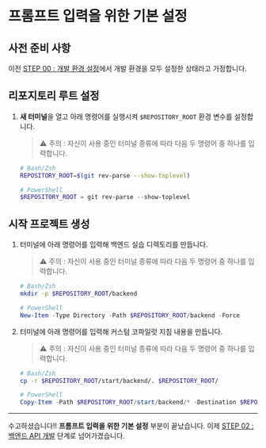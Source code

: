 # 프롬프트 입력을 위한 기본 설정

## 사전 준비 사항

이전 [STEP 00 : 개발 환경 설정](../README.md)에서 개발 환경을 모두 설정한 상태라고 가정합니다.

## 리포지토리 루트 설정

1. **새 터미널**을 열고 아래 명령어를 실행시켜 `$REPOSITORY_ROOT` 환경 변수를 설정합니다.

   > ⚠️ 주의 : 자신이 사용 중인 터미널 종류에 따라 다음 두 명령어 중 하나를 입력합니다.

   ```bash
   # Bash/Zsh
   REPOSITORY_ROOT=$(git rev-parse --show-toplevel)
   ```

   ```powershell
   # PowerShell
   $REPOSITORY_ROOT = git rev-parse --show-toplevel
   ```

## 시작 프로젝트 생성

1. 터미널에 아래 명령어를 입력해 백엔드 실습 디렉토리를 만듭니다.

   > ⚠️ 주의 : 자신이 사용 중인 터미널 종류에 따라 다음 두 명령어 중 하나를 입력합니다.

   ```bash
   # Bash/Zsh
   mkdir -p $REPOSITORY_ROOT/backend
   ```

   ```powershell
   # PowerShell
   New-Item -Type Directory -Path $REPOSITORY_ROOT/backend -Force
   ```

2. 터미널에 아래 명령어를 입력해 커스텀 코파일럿 지침 내용을 만듭니다.

   > ⚠️ 주의 : 자신이 사용 중인 터미널 종류에 따라 다음 두 명령어 중 하나를 입력합니다.

   ```bash
   # Bash/Zsh
   cp -r $REPOSITORY_ROOT/start/backend/. $REPOSITORY_ROOT/
   ```

   ```powershell
   # PowerShell
   Copy-Item -Path $REPOSITORY_ROOT/start/backend/* -Destination $REPOSITORY_ROOT/ -Recurse -Force
   ```

---

수고하셨습니다!! **프롬프트 입력을 위한 기본 설정** 부분이 끝났습니다. 이제 [STEP 02 : 백엔드 API 개발](./step-02.md) 단계로 넘어가겠습니다.
